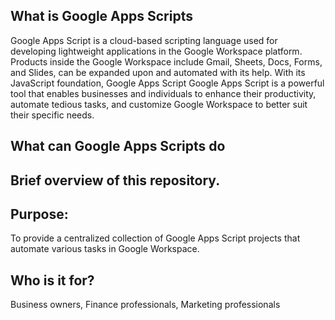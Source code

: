 ## What is Google Apps Scripts
Google Apps Script is a cloud-based scripting language used for developing lightweight applications in the Google Workspace platform. Products inside the Google Workspace include Gmail, Sheets, Docs, Forms, and Slides, can be expanded upon and automated with its help. 
With its JavaScript foundation, Google Apps Script Google Apps Script is a powerful tool that enables businesses and individuals to enhance their productivity, automate tedious tasks, and customize Google Workspace to better suit their specific needs.

## What can Google Apps Scripts do

## Brief overview of this repository.

## Purpose: 
To provide a centralized collection of Google Apps Script projects that automate various tasks in Google Workspace.

## Who is it for? 
Business owners, Finance professionals, Marketing professionals 
